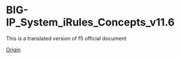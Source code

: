 # BIG-IP_System_iRules_Concepts_v11.6
This is a translated version of f5 official document

[Origin](https://support.f5.com/kb/en-us/products/big-ip_ltm/manuals/product/bigip-system-irules-concepts-11-6-0.html)
